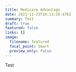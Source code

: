 ```yaml
---
title: Medicare Advantage
date: 2021-11-23T16:13:29.476Z
summary: Test
draft: true
featured: false
links: []
image:
  filename: featured
  focal_point: Smart
  preview_only: false
---
```

Test